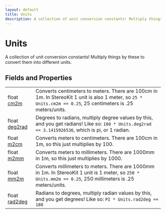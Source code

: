 ```yaml
---
layout: default
title: Units
description: A collection of unit conversion constants! Multiply things by these to convert them into different units.
---
```

# Units

A collection of unit conversion constants! Multiply things by these
to convert them into different units.


## Fields and Properties

|  |  |
|--|--|
|float [cm2m]({{site.url}}/Pages/Reference/Units/cm2m.html)|Converts centimeters to meters. There are 100cm in 1m. In StereoKit 1 unit is also 1 meter, so `25 * Units.cm2m == 0.25`, 25 centimeters is .25 meters/units.|
|float [deg2rad]({{site.url}}/Pages/Reference/Units/deg2rad.html)|Degrees to radians, multiply degree values by this, and you get radians! Like so: `180 * Units.deg2rad == 3.1415926536`, which is pi, or 1 radian.|
|float [m2cm]({{site.url}}/Pages/Reference/Units/m2cm.html)|Converts meters to centimeters. There are 100cm in 1m, so this just multiplies by 100.|
|float [m2mm]({{site.url}}/Pages/Reference/Units/m2mm.html)|Converts meters to millimeters. There are 1000mm in 1m, so this just multiplies by 1000.|
|float [mm2m]({{site.url}}/Pages/Reference/Units/mm2m.html)|Converts millimeters to meters. There are 1000mm in 1m. In StereoKit 1 unit is 1 meter, so `250 * Units.mm2m == 0.25`, 250 millimeters is .25 meters/units.|
|float [rad2deg]({{site.url}}/Pages/Reference/Units/rad2deg.html)|Radians to degrees, multiply radian values by this, and you get degrees! Like so: `PI * Units.rad2deg == 180`|



